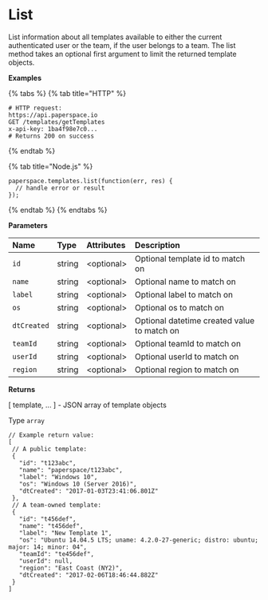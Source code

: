 # List

List information about all templates available to either the current authenticated user or the team, if the user belongs to a team. The list method takes an optional first argument to limit the returned template objects.

**Examples**

{% tabs %}
{% tab title="HTTP" %}
```text
# HTTP request:
https://api.paperspace.io
GET /templates/getTemplates
x-api-key: 1ba4f98e7c0...
# Returns 200 on success
```
{% endtab %}

{% tab title="Node.js" %}
```text
paperspace.templates.list(function(err, res) {
  // handle error or result
});
```
{% endtab %}
{% endtabs %}

**Parameters**

| Name | Type | Attributes | Description |
| :--- | :--- | :--- | :--- |
| `id` | string | &lt;optional&gt;  | Optional template id to match on |
| `name` | string | &lt;optional&gt;  | Optional name to match on |
| `label` | string | &lt;optional&gt;  | Optional label to match on |
| `os` | string | &lt;optional&gt;  | Optional os to match on |
| `dtCreated` | string | &lt;optional&gt;  | Optional datetime created value to match on |
| `teamId` | string | &lt;optional&gt;  | Optional teamId to match on |
| `userId` | string | &lt;optional&gt;  | Optional userId to match on |
| `region` | string | &lt;optional&gt;  | Optional region to match on |

**Returns**

\[ template, ... \] - JSON array of template objects 

Type `array`

```text
// Example return value:
[
 // A public template:
 {
   "id": "t123abc",
   "name": "paperspace/t123abc",
   "label": "Windows 10",
   "os": "Windows 10 (Server 2016)",
   "dtCreated": "2017-01-03T23:41:06.801Z"
 },
 // A team-owned template:
 {
   "id": "t456def",
   "name": "t456def",
   "label": "New Template 1",
   "os": "Ubuntu 14.04.5 LTS; uname: 4.2.0-27-generic; distro: ubuntu; major: 14; minor: 04",
   "teamId": "te456def",
   "userId": null,
   "region": "East Coast (NY2)",
   "dtCreated": "2017-02-06T18:46:44.882Z"
 }
]
```

